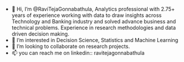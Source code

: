 - 👋 Hi, I’m @RaviTejaGonnabathula, Analytics professional with 2.75+ years of experience working with data to draw insights across Technology and Banking industry 
and solved advance business and technical problems. Experience in research methodologies and data driven decision making.
- 👀 I’m interested in Decision Science, Statistics and Machine Learning
- 💞️ I’m looking to collaborate on research projects.
- 📫 you can reach me on linkedin::  ravitejagonnabathula

<!---
RaviTejaGonnabathula/RaviTejaGonnabathula is a ✨ special ✨ repository because its `README.md` (this file) appears on your GitHub profile.
You can click the Preview link to take a look at your changes.
--->


